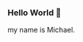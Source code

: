 ### Hello World 👋

my name is Michael.

<!--


Here are some ideas to get you started:

- 🔭 I’m currently working on ...
- 🌱 I’m currently learning ...
- 👯 I’m looking to collaborate on ...
- 🤔 I’m looking for help with ...
- 💬 Ask me about ...
- 📫 How to reach me: ...
- 😄 Pronouns: ...
- ⚡ Fun fact: ...
-->

<!--
<img src="https://github-readme-stats.milmike.vercel.app/api?username=millsoft&show_icons=true&hide_border=true">
-->

<!--START_SECTION:waka-->
<!--END_SECTION:waka-->
